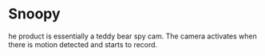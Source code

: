 # Snoopy
he product is essentially a teddy bear spy cam. The camera activates when there is motion detected and starts to record.
